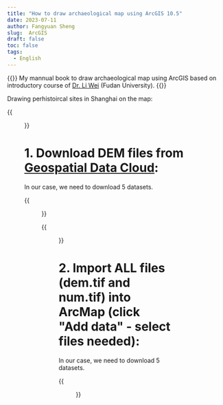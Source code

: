 ```yaml
---
title: "How to draw archaeological map using ArcGIS 10.5"
date: 2023-07-11
author: Fangyuan Sheng
slug:  ArcGIS
draft: false
toc: false
tags:
  - English
---
```


{{<block class="info">}}
My mannual book to draw archaeological map using ArcGIS based on introductory course of [Dr. Li Wei](https://archsci.fudan.edu.cn/40/cf/c16260a409807/page.htm) (Fudan University). {{<end>}}

Drawing perhistoircal sites in Shanghai on the map:

 {{<figure src=https://hellenshengfy.github.io/gis(1).png>}}

# **1. Download DEM files from [Geospatial Data Cloud](www.gscloud.cn)**: 

In our case, we need to download 5 datasets.  

{{<figure src=https://hellenshengfy.github.io/gis(2).png>}}
 
{{<figure src=https://hellenshengfy.github.io/gis(3).png>}}


# **2. Import ALL files (dem.tif and num.tif) into ArcMap (click "Add data" - select files needed)**: 

In our case, we need to download 5 datasets.  

{{<figure src=https://hellenshengfy.github.io/gis(4).png>}}
